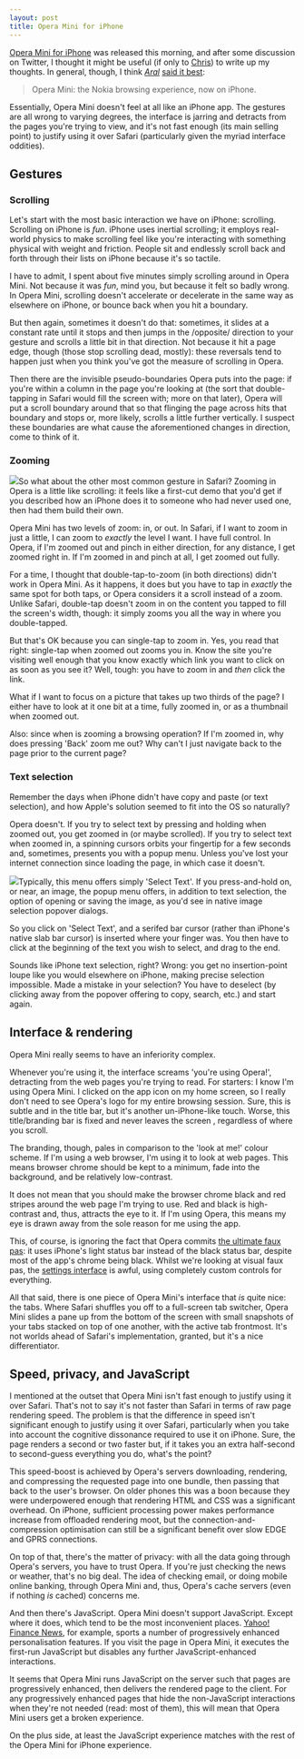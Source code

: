 ```yaml
---
layout: post
title: Opera Mini for iPhone
---
```


[Opera Mini for iPhone][] was released this morning, and after some
discussion on Twitter, I thought it might be useful (if only to
[Chris][Chris Mills]) to write up my thoughts. In general, though, I
think <cite>[Aral][Aral Balkan]</cite> [said it best][Aral on Opera Mini]:

> Opera Mini: the Nokia browsing experience, now on iPhone.

[Opera Mini for iPhone]: http://www.opera.com/mobile/
[Aral Balkan]: http://aralbalkan.com/
[Chris Mills]: http://twitter.com/chrisdavidmills
[Aral on Opera Mini]: http://twitter.com/aral/status/12092104843

Essentially, Opera Mini doesn't feel at all like an iPhone app. The
gestures are all wrong to varying degrees, the interface is jarring and
detracts from the pages you're trying to view, and it's not fast enough
(its main selling point) to justify using it over Safari (particularly
given the myriad interface oddities).

## Gestures

### Scrolling

Let's start with the most basic interaction we have on iPhone:
scrolling. Scrolling on iPhone is *fun*. iPhone uses inertial
scrolling; it employs real-world physics to make scrolling feel like
you're interacting with something physical with weight and friction.
People sit and endlessly scroll back and forth through their lists on
iPhone because it's so tactile.

I have to admit, I spent about five minutes simply scrolling around in
Opera Mini. Not because it was *fun*, mind you, but because it felt so
badly wrong. In Opera Mini, scrolling doesn't accelerate or decelerate
in the same way as elsewhere on iPhone, or bounce back when you hit a
boundary.

But then again, sometimes it doesn't do that: sometimes, it slides at a
constant rate until it stops and then jumps in the /opposite/ direction
to your gesture and scrolls a little bit in that direction. Not because
it hit a page edge, though (those stop scrolling dead, mostly): these
reversals tend to happen just when you think you've got the measure of
scrolling in Opera.

Then there are the invisible pseudo-boundaries Opera puts into the page:
if you're within a column in the page you're looking at (the sort that
double-tapping in Safari would fill the screen with; more on that
later), Opera will put a scroll boundary around that so that flinging
the page across hits that boundary and stops or, more likely, scrolls a
little further vertically. I suspect these boundaries are what cause the
aforementioned changes in direction, come to think of it.

### Zooming

![](http://nascentguruism.com/wp-content/uploads/2010/04/zoom-e1271197835389.jpg)So
what about the other most common gesture in Safari? Zooming in Opera is
a little like scrolling: it feels like a first-cut demo that you'd get
if you described how an iPhone does it to someone who had never used
one, then had them build their own.

Opera Mini has two levels of zoom: in, or out. In Safari, if I want to
zoom in just a little, I can zoom to *exactly* the level I want. I have
full control. In Opera, if I'm zoomed out and pinch in either direction,
for any distance, I get zoomed right in. If I'm zoomed in and pinch at
all, I get zoomed out fully.

For a time, I thought that double-tap-to-zoom (in both directions)
didn't work in Opera Mini. As it happens, it does but you have to tap in
*exactly* the same spot for both taps, or Opera considers it a scroll
instead of a zoom. Unlike Safari, double-tap doesn't zoom in on the
content you tapped to fill the screen's width, though: it simply zooms
you all the way in where you double-tapped.

But that's OK because you can single-tap to zoom in. Yes, you read that
right: single-tap when zoomed out zooms you in. Know the site you're
visiting well enough that you know exactly which link you want to click
on as soon as you see it? Well, tough: you have to zoom in and *then*
click the link.

What if I want to focus on a picture that takes up two thirds of the
page? I either have to look at it one bit at a time, fully zoomed in, or
as a thumbnail when zoomed out.

Also: since when is zooming a browsing operation? If I'm zoomed in, why
does pressing 'Back' zoom me out? Why can't I just navigate back to the
page prior to the current page?

### Text selection

Remember the days when iPhone didn't have copy and paste (or text
selection), and how Apple's solution seemed to fit into the OS so
naturally?

Opera doesn't. If you try to select text by pressing and holding when
zoomed out, you get zoomed in (or maybe scrolled). If you try to select
text when zoomed in, a spinning cursors orbits your fingertip for a few
seconds and, sometimes, presents you with a popup menu. Unless you've
lost your internet connection since loading the page, in which case it
doesn't.

![](http://nascentguruism.com/wp-content/uploads/2010/04/select-op-pre.jpg)Typically,
this menu offers simply 'Select Text'. If you press-and-hold on, or
near, an image, the popup menu offers, in addition to text selection,
the option of opening or saving the image, as you'd see in native image
selection popover dialogs.

So you click on 'Select Text', and a serifed bar cursor (rather than
iPhone's native slab bar cursor) is inserted where your finger was. You
then have to click at the beginning of the text you wish to select, and
drag to the end.

Sounds like iPhone text selection, right? Wrong: you get no
insertion-point loupe like you would elsewhere on iPhone, making precise
selection impossible. Made a mistake in your selection? You have to
deselect (by clicking away from the popover offering to copy, search,
etc.) and start again.

## Interface & rendering

Opera Mini really seems to have an inferiority complex.

Whenever you're using it, the interface screams 'you're using Opera!',
detracting from the web pages you're trying to read. For starters: I
know I'm using Opera Mini. I clicked on the app icon on my home screen,
so I really don't need to see Opera's logo for my entire browsing
session. Sure, this is subtle and in the title bar, but it's another
un-iPhone-like touch. Worse, this title/branding bar is fixed and never
leaves the screen , regardless of where you scroll.

The branding, though, pales in comparison to the 'look at me!' colour
scheme. If I'm using a web browser, I'm using it to look at web pages.
This means browser chrome should be kept to a minimum, fade into the
background, and be relatively low-contrast.

It does not mean that you should make the browser chrome black and red
stripes around the web page I'm trying to use. Red and black is
high-contrast and, thus, attracts the eye to it. If I'm using Opera,
this means my eye is drawn away from the sole reason for me using the
app.

This, of course, is ignoring the fact that Opera commits [the ultimate
faux pas][Atebits black status bar for dark apps]: it uses iPhone's
light status bar instead of the black status bar, despite most of the
app's chrome being black. Whilst we're looking at visual faux pas, the
[settings interface][] is awful, using completely custom controls for
everything.

[Atebits black status bar for dark apps]: http://news.atebits.com/post/197574144/once-you-go-black
[settings interface]: http://my.opera.com/chooseopera/blog/2010/04/13/opera-mini-5-settings

All that said, there is one piece of Opera Mini's interface that *is*
quite nice: the tabs. Where Safari shuffles you off to a full-screen tab
switcher, Opera Mini slides a pane up from the bottom of the screen with
small snapshots of your tabs stacked on top of one another, with the
active tab frontmost. It's not worlds ahead of Safari's implementation,
granted, but it's a nice differentiator.

## Speed, privacy, and JavaScript

I mentioned at the outset that Opera Mini isn't fast enough to justify
using it over Safari. That's not to say it's not faster than Safari in
terms of raw page rendering speed. The problem is that the difference in
speed isn't significant enough to justify using it over Safari,
particularly when you take into account the cognitive dissonance
required to use it on iPhone. Sure, the page renders a second or two
faster but, if it takes you an extra half-second to second-guess
everything you do, what's the point?

This speed-boost is achieved by Opera's servers downloading, rendering,
and compressing the requested page into one bundle, then passing that
back to the user's browser. On older phones this was a boon because they
were underpowered enough that rendering HTML and CSS was a significant
overhead. On iPhone, sufficient processing power makes performance
increase from offloaded rendering moot, but the
connection-and-compression optimisation can still be a significant
benefit over slow EDGE and GPRS connections.

On top of that, there's the matter of privacy: with all the data going
through Opera's servers, you have to trust Opera. If you're just
checking the news or weather, that's no big deal. The idea of checking
email, or doing mobile online banking, through Opera Mini and, thus,
Opera's cache servers (even if nothing *is* cached) concerns me.

And then there's JavaScript. Opera Mini doesn't support JavaScript.
Except where it does, which tend to be the most inconvenient places.
[Yahoo! Finance News][Finance], for example, sports a number of
progressively enhanced personalisation features. If you visit the page
in Opera Mini, it executes the first-run JavaScript but disables any
further JavaScript-enhanced interactions.

It seems that Opera Mini runs JavaScript on the server such that pages
are progressively enhanced, then delivers the rendered page to the
client. For any progressively enhanced pages that hide the
non-JavaScript interactions when they're not needed (read: most of
them), this will mean that Opera Mini users get a broken experience.

On the plus side, at least the JavaScript experience matches with the
rest of the Opera Mini for iPhone experience.

[Finance]: http://finance.yahoo.com/news
